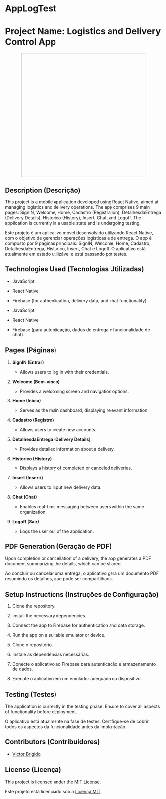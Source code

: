 # AppLogTest

# Project Name: Logistics and Delivery Control App
<p align="center">
<img width="400" height="400" AppLogTest=AppLogTest/assets/toreadme/login.gif">
</p>

## Description (Descrição)

This project is a mobile application developed using React Native, aimed at managing logistics and delivery operations. The app comprises 9 main pages: SignIN, Welcome, Home, Cadastro (Registration), DetalhesdaEntrega (Delivery Details), Historico (History), Insert, Chat, and Logoff. The application is currently in a usable state and is undergoing testing.

Este projeto é um aplicativo móvel desenvolvido utilizando React Native, com o objetivo de gerenciar operações logísticas e de entrega. O app é composto por 9 páginas principais: SignIN, Welcome, Home, Cadastro, DetalhesdaEntrega, Historico, Insert, Chat e Logoff. O aplicativo está atualmente em estado utilizável e está passando por testes.

## Technologies Used (Tecnologias Utilizadas)

- JavaScript
- React Native
- Firebase (for authentication, delivery data, and chat functionality)

- JavaScript
- React Native
- Firebase (para autenticação, dados de entrega e funcionalidade de chat)

## Pages (Páginas)

1. **SignIN (Entrar)**
   - Allows users to log in with their credentials.

2. **Welcome (Bem-vindo)**
   - Provides a welcoming screen and navigation options.

3. **Home (Início)**
   - Serves as the main dashboard, displaying relevant information.

4. **Cadastro (Registro)**
   - Allows users to create new accounts.

5. **DetalhesdaEntrega (Delivery Details)**
   - Provides detailed information about a delivery.

6. **Historico (History)**
   - Displays a history of completed or canceled deliveries.

7. **Insert (Inserir)**
   - Allows users to input new delivery data.

8. **Chat (Chat)**
   - Enables real-time messaging between users within the same organization.

9. **Logoff (Sair)**
   - Logs the user out of the application.

## PDF Generation (Geração de PDF)

Upon completion or cancellation of a delivery, the app generates a PDF document summarizing the details, which can be shared.

Ao concluir ou cancelar uma entrega, o aplicativo gera um documento PDF resumindo os detalhes, que pode ser compartilhado.

## Setup Instructions (Instruções de Configuração)

1. Clone the repository.
2. Install the necessary dependencies.
3. Connect the app to Firebase for authentication and data storage.
4. Run the app on a suitable emulator or device.

1. Clone o repositório.
2. Instale as dependências necessárias.
3. Conecte o aplicativo ao Firebase para autenticação e armazenamento de dados.
4. Execute o aplicativo em um emulador adequado ou dispositivo.

## Testing (Testes)

The application is currently in the testing phase. Ensure to cover all aspects of functionality before deployment.

O aplicativo está atualmente na fase de testes. Certifique-se de cobrir todos os aspectos da funcionalidade antes da implantação.

## Contributors (Contribuidores)

- [Victor Brigido](https://github.com/victorbrigido)

## License (Licença)

This project is licensed under the [MIT License](LICENSE).

Este projeto está licenciado sob a [Licença MIT](LICENSE).
